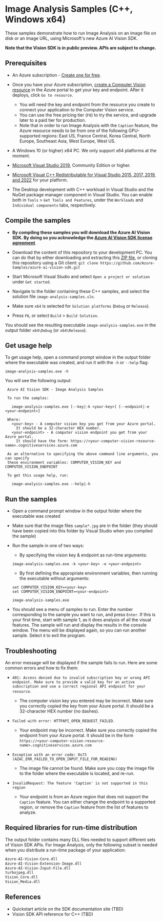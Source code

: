 # Image Analysis Samples (C++, Windows x64)

These samples demonstrate how to run Image Analysis on an image file on disk or an image URL, using Microsoft's new Azure AI Vision SDK.

**Note that the Vision SDK is in public preview. APIs are subject to change.**

## Prerequisites

* An Azure subscription - [Create one for free](https://azure.microsoft.com/free/cognitive-services/).

* Once you have your Azure subscription, [create a Computer Vision resource](https://portal.azure.com/#create/Microsoft.CognitiveServicesComputerVision) in the Azure portal to get your key and endpoint. After it deploys, click `Go to resource`.

  * You will need the key and endpoint from the resource you create to connect your application to the Computer Vision service.
  * You can use the free pricing tier (`F0`) to try the service, and upgrade later to a paid tier for production.
  * Note that in order to run Image Analysis with the `Caption` feature, the Azure resource needs to be from one of the following GPU-supported regions: East US, France Central, Korea Central, North Europe, Southeast Asia, West Europe, West US.

* A Windows 10 (or higher) x64 PC. We only support x64 platforms at the moment.

* [Microsoft Visual Studio 2019](https://visualstudio.microsoft.com/), Community Edition or higher.

* [Microsoft Visual C++ Redistributable for Visual Studio 2015, 2017, 2019, and 2022](https://learn.microsoft.com/cpp/windows/latest-supported-vc-redist) for your platform.

* The Desktop development with C++ workload in Visual Studio and the NuGet package manager component in Visual Studio. You can enable both in `Tools` > `Get Tools and Features`, under the `Workloads` and `Individual components` tabs, respectively.

## Compile the samples

* **By compiling these samples you will download the Azure AI Vision SDK. By doing so you acknowledge the [Azure AI Vision SDK license agreement](https://aka.ms/azai/vision/license)**.

* Download the content of this repository to your development PC. You can do that by either downloading and extracting this [ZIP file](https://github.com/Azure-Samples/azure-ai-vision-sdk/archive/master.zip), or cloning this repository using a Git client: `git clone https://github.com/Azure-Samples/azure-ai-vision-sdk.git`

* Start Microsoft Visual Studio and select `Open a project or solution` under `Get started`.

* Navigate to the folder containing these C++ samples, and select the solution file `image-analysis-samples.sln`.

* Make sure `x64` is selected for `Solution platforms` (`Debug` or `Release`).

* Press `F6`, or select `Build` > `Build Solution`.

You should see the resulting executable `image-analysis-samples.exe` in the output folder `x64\Debug` (or `x64\Release`).

## Get usage help

To get usage help, open a command prompt window in the output folder where the executable was created, and run it with the `-h` or `--help` flag:
```
image-analysis-samples.exe -h
```

You will see the following output:
```
 Azure AI Vision SDK - Image Analysis Samples

 To run the samples:

   image-analysis-samples.exe [--key|-k <your-key>] [--endpoint|-e <your-endpoint>]

 Where:
   <your-key> - A computer vision key you get from your Azure portal.
     It should be a 32-character HEX number.
   <your-endpoint> - A computer vision endpoint you get from your Azure portal.
     It should have the form: https://<your-computer-vision-resource-name>.cognitiveservices.azure.com

 As an alternative to specifying the above command line arguments, you can specify
 these environment variables: COMPUTER_VISION_KEY and COMPUTER_VISION_ENDPOINT

 To get this usage help, run:

   image-analysis-samples.exe --help|-h
```

## Run the samples

* Open a command prompt window in the output folder where the executable was created

* Make sure that the image files `sample*.jpg` are in the folder (they should have been copied into this folder by Visual Studio when you compiled the sample)

* Run the sample in one of two ways:
  * By specifying the vision key & endpoint as run-time arguments:
  ```
  image-analysis-samples.exe -k <your-key> -e <your-endpoint>
  ```
  * By first defining the appropriate environment variables, then running the executable without arguments:
  ```
  set COMPUTER_VISION_KEY=<your-key>
  set COMPUTER_VISION_ENDPOINT=<your-endpoint>

  image-analysis-samples.exe
  ```

* You should see a menu of samples to run. Enter the number corresponding to the sample you want to run, and press `Enter`. If this is your first time, start with sample 1, as it does analysis of all the visual features. The sample will run and display the results in the console window. The menu will be displayed again, so you can run another sample. Select `0` to exit the program.

## Troubleshooting

An error message will be displayed if the sample fails to run. Here are some common errors and how to fix them:

* `401: Access denied due to invalid subscription key or wrong API endpoint. Make sure to provide a valid key for an active subscription and use a correct regional API endpoint for your resource`.
  * The computer vision key you entered may be incorrect. Make sure you correctly copied the key from your Azure portal. It should be a 32-character HEX number (no dashes).

* `Failed with error: HTTPAPI_OPEN_REQUEST_FAILED`.
  * Your endpoint may be incorrect. Make sure you correctly copied the endpoint from your Azure portal. It should be in the form `https://<your-computer-vision-resource-name>.cognitiveservices.azure.com`

* `Exception with an error code: 0x73 (AZAC_ERR_FAILED_TO_OPEN_INPUT_FILE_FOR_READING)`
  * The image file cannot be found. Make sure you copy the image file to the folder where the executable is located, and re-run.

* `InvalidRequest: The feature 'Caption' is not supported in this region`
  * Your endpoint is from an Azure region that does not support the `Caption` feature. You can either change the endpoint to a supported region, or remove the `Caption` feature from the list of features to analyze.

## Required libraries for run-time distribution

The output folder contains many DLL files needed to support different sets of Vision SDK APIs. For Image Analysis, only the following subset is needed when you distribute a run-time package of your application:

```txt
Azure-AI-Vision-Core.dll
Azure-AI-Vision-Extension-Image.dll
Azure-AI-Vision-Input-File.dll
turbojpeg.dll
Vision_Core.dll
Vision_Media.dll
```

## References

* Quickstart article on the SDK documentation site (TBD)
* Vision SDK API reference for C++ (TBD)
